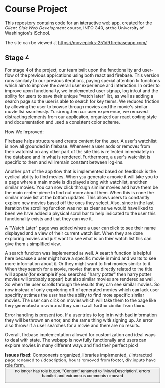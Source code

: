 # Course Project

This repository contains code for an interactive web app, created for the _Client-Side Web Development_ course, INFO 340, at the University of Washington's iSchool.

The site can be viewed at <https://moviepicks-251d9.firebaseapp.com/>

## Stage 4
For stage 4 of the project, our team built upon the functionality and user-flow of the previous applications using both react and firebase. This version runs similarly to our previous iterations, paying special attention to functions which aim to improve the overall user experience and interaction. In order to improve upon functionality, we implemented user signup, log in/out and the ability for users to save their unique "watch later" list, as well as adding a search page so the user is able to search for key terms. We reduced friction by allowing the user to browse through movies and the movie's similar movie list seamlessly. To strengthen our user experience, we removed distracting elements from our application, organized our react coding style and documentation and used a consistent color scheme.

How We Improved: 

Firebase helps structure and create content for the user. A user's watchlist is now all grounded in firebase. Whenever a user adds or removes from their watchlist on any other part of the site this is reflected immediately in the database and in what is rendered. Furthermore, a user's watchlist is specific to them and will remain constant between log-ins. 

Another part of the app flow that is implemented based on feedback is the cyclical ability to find movies. When you generate a movie it will take you to a page where a main movie is displayed along with watchlist, and then similar movies. You can now click through similar movies and have them be the main center-piece to find out more about them. When this is done the similar movie list at the bottom updates. This allows users to constantly explore new movies based off the ones they select. Also, since in the last iteration the scrolling function was not as clear as we would have liked to been we have added a physical scroll bar to help indicated to the user this functionality exists and that they can use it. 

A "Watch Later" page was added where a user can click to see their name displayed and a view of their current watch list. When they are done exploring movies and just want to see what is on thier watch list this can give them a simplified view. 

A search funciton was implemented as well. A search function is helpful here because a user might have a specific movie in mind and wants to see more information about it. Or they might want to find movies similar to it. When they search for a movie, movies that are directly related to the title will appear (for example if you searched "harry potter" then harry potter movies will probably appear) but also similar movies are rendered as well. So when the user scrolls through the results they can see similar movies. So now instead of only expoloring off of generated movies which can lack user specifity at times the user has the ability to find more specific similar movies. The user can click on movies which will take them to the page like they generated a movie and they can scroll further similar from there.

Error handling is present too. If a user tries to log in in with bad information they will be thrown an error, and the same thing with signing up. An error also throws if a user searches for a movie and there are no results.

Overall, firebase implementation allowed for customization and ideal ways to deal with state. The webapp is now fully functionally and users can explore movies in many different ways and find their perfect pick!
 

**Issues fixed**: Components organized, libraries implemented, /.interacted page renamed to /.description, hours removed from footer, div.inputs have role form, <button> no longer has role button, "Content" renamed to "MovieDescription", errors handled and extraneous comments removed
